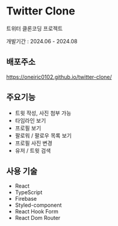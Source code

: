 # Twitter Clone

트위터 클론코딩 프로젝트

개발기간 : 2024.06 - 2024.08

## 배포주소

https://oneiric0102.github.io/twitter-clone/

## 주요기능

- 트윗 작성, 사진 첨부 가능
- 타임라인 보기
- 프로필 보기
- 팔로워 / 팔로우 목록 보기
- 프로필 사진 변경
- 유저 / 트윗 검색

## 사용 기술

- React
- TypeScript
- Firebase
- Styled-component
- React Hook Form
- React Dom Router
